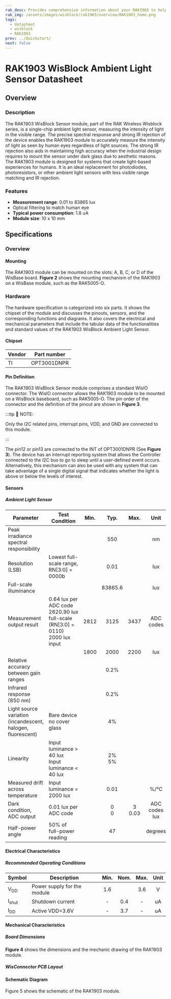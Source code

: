 ```yaml
---
rak_desc: Provides comprehensive information about your RAK1903 to help you use it. This information includes technical specifications, characteristics, and requirements, and it also discusses the device components.
rak_img: /assets/images/wisblock/rak1903/overview/RAK1903_home.png
tags:
  - datasheet
  - wisblock
  - RAK1903
prev: ../Quickstart/
next: false
---
```


# RAK1903 WisBlock Ambient Light Sensor Datasheet

## Overview

### Description

The RAK1903 WisBlock Sensor module, part of the RAK Wireless Wisblock series, is a single-chip ambient light sensor, measuring the intensity of light in the visible range. The precise spectral response and strong IR rejection of the device enables the RAK1903 module to accurately measure the intensity of light as seen by human eyes regardless of light sources. The strong IR rejection also aids in maintaining high accuracy when the industrial design requires to mount the sensor under dark glass due to aesthetic reasons. The RAK1903 module is designed for systems that create light-based experiences for humans. It is an ideal replacement for photodiodes, photoresistors, or other ambient light sensors with less visible range matching and IR rejection.

### Features 
* **Measurement range**: 0.01 to 83865&nbsp;lux
* Optical filtering to match human eye
* **Typical power consumption**:  1.8&nbsp;uA 
* **Module size**: 10 x 10&nbsp;mm

## Specifications
### Overview
<!-- Insert Picture of Sensor with its dimensions -->

#### Mounting

The RAK1903 module can be mounted on the slots: A, B, C, or D of the WisBase board. **Figure 2** shows the mounting mechanism of the RAK1903 on a WisBase module, such as the RAK5005-O.

<rk-img
  src="/assets/images/wisblock/rak1903/datasheet/RAK19xx_mounting.png"
  width="50%"
  caption="RAK1903 WisBlock Sensor Mounting"
/>

### Hardware

The hardware specification is categorized into six parts. It shows the chipset of the module and discusses the pinouts, sensors, and the corresponding functions and diagrams. It also covers the electrical and mechanical parameters that include the tabular data of the functionalities and standard values of the RAK1903 WisBlock Ambient Light Sensor.

####  Chipset
| Vendor | Part number |
| ------ | ----------- |
| TI     | OPT3001DNPR |

#### Pin Definition

The RAK1903 WisBlock Sensor module comprises a standard WisIO connector. The WisIO connector allows the RAK1903 module to be mounted on a WisBlock baseboard, such as RAK5005-O. The pin order of the connector and the definition of the pinout are shown in **Figure 3**. 

:::tip 📝 NOTE:

Only the I2C related pins, interrupt pins, VDD, and GND are connected to this module.

:::

<rk-img
  src="/assets/images/wisblock/rak1903/datasheet/RAK1903_connector_pinout.png"
  width="50%"
  caption="RAK1903 WisBlock Sensor connector pinout"
/>


The pin12 or pin13 are connected to the INT of OPT3001DNPR (See **Figure 3**). The device has an interrupt reporting system that allows the Controller connected to the I2C bus to go to sleep until a user-defined event occurs. Alternatively, this mechanism can also be used with any system that can take advantage of a single digital signal that indicates whether the light is above or below the levels of interest.


#### Sensors
##### Ambient Light Sensor   
| Parameter                                                   | Test Condition                                                                                                   | Min. |     Typ.     |     Max.      |         Unit         |
| ----------------------------------------------------------- | ---------------------------------------------------------------------------------------------------------------- | ---- | :----------: | :-----------: | :------------------: |
| Peak irradiance spectral responsibility                     |                                                                                                                  |      |     550      |               |          nm          |
| Resolution (LSB)                                            | Lowest full-scale range, RN[3:0] = 0000b                                                                         |      |     0.01     |               |         lux          |
| Full-scale illuminance                                      |                                                                                                                  |      |   83865.6    |               |         lux          |
| Measurement output result                                   | 0.64&nbsp;lux per ADC code <br /> 2620.90&nbsp;lux full-scale <br /> (RN[3:0] = 0110) <br /> 2000&nbsp;lux input | 2812 |     3125     |     3437      |      ADC codes       |
|                                                             |                                                                                                                  | 1800 |     2000     |     2200      |         lux          |
| Relative accuracy between gain ranges                       |                                                                                                                  |      |     0.2%     |               |                      |
| Infrared response (850&nbsp;nm)                             |                                                                                                                  |      |     0.2%     |               |                      |
| Light source variation (incandescent, halogen, fluorescent) | Bare device <br /> no cover glass                                                                                |      |      4%      |               |                      |
| Linearity                                                   | Input luminance > 40&nbsp;lux <br /> Input luminance < 40&nbsp;lux                                               |      | 2% <br /> 5% |               |                      |
| Measured drift across temperature                           | Input luminance = 2000&nbsp;lux                                                                                  |      |     0.01     |               |         %/°C         |
| Dark condition, ADC output                                  | 0.01&nbsp;lux per ADC code                                                                                       |      |  0 <br /> 0  | 3 <br /> 0.03 | ADC codes <br /> lux |
| Half-power angle                                            | 50% of full-power reading                                                                                        |      |      47      |               |       degrees        |

#### Electrical Characteristics
##### Recommended Operating Conditions
| Symbol           | Description                 | Min. | Nom. | Max. | Unit |
| ---------------- | --------------------------- | :--: | :--: | :--: | :--: |
| V<sub>DD</sub>   | Power supply for the module | 1.6  |      | 3.6  |  V   |
| I<sub>shut</sub> | Shutdown current            |  -   | 0.4  |  -   |  uA  |
| I<sub>DD</sub>   | Active VDD=3.6V             |  -   | 3.7  |  -   |  uA  |

#### Mechanical Characteristics

##### Board Dimensions

**Figure 4** shows the dimensions and the mechanic drawing of the RAK1903 module.

<rk-img
  src="/assets/images/wisblock/rak1903/datasheet/RAK19xx_mechanic_drawing.png"
  width="60%"
  caption="RAK1903 WisBlock Sensor Mechanic Drawing"
/>

##### WisConnector PCB Layout

<rk-img
  src="/assets/images/wisblock/rak1903/datasheet/MxxS1003K6M.png"
  width="100%"
  caption="WisConnector PCB footprint and recommendations"
/>

#### Schematic Diagram

Figure 5 shows the schematic of the RAK1903 module.

<rk-img
  src="/assets/images/wisblock/rak1903/datasheet/rak1903-schematic.png"
  width="100%"
  caption="RAK1903 WisBlock Sensor schematics"
/>

